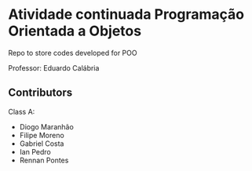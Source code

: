 # Atividade continuada Programação Orientada a Objetos 
Repo to store codes developed for POO

Professor: Eduardo Calábria

Contributors
----------------------------

Class A:
  - Diogo Maranhão
  - Filipe Moreno
  - Gabriel Costa
  - Ian Pedro
  - Rennan Pontes

